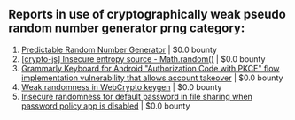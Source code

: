 ## Reports in use of cryptographically weak pseudo random number generator prng category:
1. [ Predictable Random Number Generator](https://hackerone.com/reports/504731) | $0.0 bounty
2. [[crypto-js] Insecure entropy source - Math.random()](https://hackerone.com/reports/678989) | $0.0 bounty
3. [Grammarly Keyboard for Android "Authorization Code with PKCE" flow implementation vulnerability that allows account takeover](https://hackerone.com/reports/824931) | $0.0 bounty
4. [Weak randomness in WebCrypto keygen](https://hackerone.com/reports/1690000) | $0.0 bounty
5. [Insecure randomness for default password in file sharing when password policy app is disabled](https://hackerone.com/reports/1745702) | $0.0 bounty